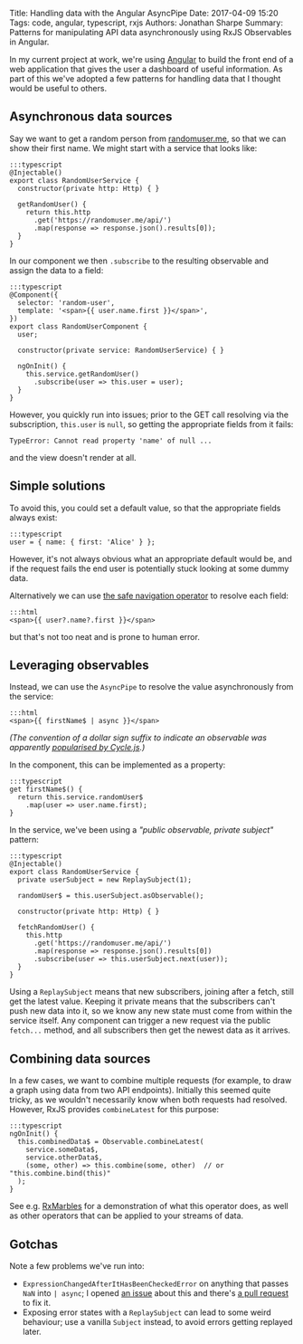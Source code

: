 Title: Handling data with the Angular AsyncPipe
Date: 2017-04-09 15:20
Tags: code, angular, typescript, rxjs
Authors: Jonathan Sharpe
Summary: Patterns for manipulating API data asynchronously using RxJS Observables in Angular. 

In my current project at work, we're using [Angular][6] to build the front end of a web application that gives the user a dashboard of useful information. As part of this we've adopted a few patterns for handling data that I thought would be useful to others. 

## Asynchronous data sources

Say we want to get a random person from [randomuser.me][3], so that we can show their first name. We might start with a service that looks like:

    :::typescript
    @Injectable()
    export class RandomUserService {
      constructor(private http: Http) { }
      
      getRandomUser() {
        return this.http
          .get('https://randomuser.me/api/')
          .map(response => response.json().results[0]);
      }
    }

In our component we then `.subscribe` to the resulting observable and assign the data to a field:

    :::typescript
    @Component({
      selector: 'random-user',
      template: '<span>{{ user.name.first }}</span>',
    })
    export class RandomUserComponent {
      user;
      
      constructor(private service: RandomUserService) { }
      
      ngOnInit() {
        this.service.getRandomUser()
          .subscribe(user => this.user = user);
      }
    }

However, you quickly run into issues; prior to the GET call resolving via the subscription, `this.user` is `null`, so getting the appropriate fields from it fails:

    TypeError: Cannot read property 'name' of null ...

and the view doesn't render at all. 

## Simple solutions

To avoid this, you could set a default value, so that the appropriate fields always exist:

    :::typescript
    user = { name: { first: 'Alice' } };

However, it's not always obvious what an appropriate default would be, and if the request fails the end user is potentially stuck looking at some dummy data. 

Alternatively we can use [the safe navigation operator][5] to resolve each field:

    :::html
    <span>{{ user?.name?.first }}</span>

but that's not too neat and is prone to human error.

## Leveraging observables

Instead, we can use the `AsyncPipe` to resolve the value asynchronously from the service:

    :::html
    <span>{{ firstName$ | async }}</span>
 
*(The convention of a dollar sign suffix to indicate an observable was apparently [popularised by Cycle.js][7].)*

In the component, this can be implemented as a property:

    :::typescript
    get firstName$() {
      return this.service.randomUser$
        .map(user => user.name.first);
    }

In the service, we've been using a *"public observable, private subject"* pattern:

    :::typescript
    @Injectable()
    export class RandomUserService {
      private userSubject = new ReplaySubject(1);
      
      randomUser$ = this.userSubject.asObservable();
      
      constructor(private http: Http) { }
      
      fetchRandomUser() {
        this.http
          .get('https://randomuser.me/api/')
          .map(response => response.json().results[0])
          .subscribe(user => this.userSubject.next(user));
      }
    }

Using a `ReplaySubject` means that new subscribers, joining after a fetch, still get the latest value. Keeping it private means that the subscribers can't push new data into it, so we know any new state must come from within the service itself. Any component can trigger a new request via the public `fetch...` method, and all subscribers then get the newest data as it arrives. 

## Combining data sources

In a few cases, we want to combine multiple requests (for example, to draw a graph using data from two API endpoints). Initially this seemed quite tricky, as we wouldn't necessarily know when both requests had resolved. However, RxJS provides `combineLatest` for this purpose:

    :::typescript
    ngOnInit() {
      this.combinedData$ = Observable.combineLatest(
        service.someData$,
        service.otherData$,
        (some, other) => this.combine(some, other)  // or "this.combine.bind(this)"
      );
    }

See e.g. [RxMarbles][4] for a demonstration of what this operator does, as well as other operators that can be applied to your streams of data. 

## Gotchas

Note a few problems we've run into:

 - `ExpressionChangedAfterItHasBeenCheckedError` on anything that passes `NaN` into `| async`; I opened [an issue][1] about this and there's [a pull request][2] to fix it. 
 - Exposing error states with a `ReplaySubject` can lead to some weird behaviour; use a vanilla `Subject` instead, to avoid errors getting replayed later. 

  [1]: https://github.com/angular/angular/issues/15721
  [2]: https://github.com/angular/angular/pull/15723
  [3]: https://randomuser.me
  [4]: http://rxmarbles.com/#combineLatest
  [5]: https://angular.io/docs/ts/latest/guide/template-syntax.html#!%23safe-navigation-operator
  [6]: https://angular.io/
  [7]: https://cycle.js.org/basic-examples.html#basic-examples-increment-a-counter-what-is-the-convention
